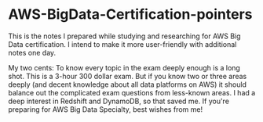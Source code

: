 # AWS-BigData-Certification-pointers
This is the notes I prepared while studying and researching for AWS Big Data certification. I intend to make it more user-friendly with additional notes one day.

My two cents: To know every topic in the exam deeply enough is a long shot. This is a 3-hour 300 dollar exam. But if you know two or three areas deeply (and decent knowledge about all data platforms on AWS) it should balance out the complicated exam questions from less-known areas. I had a deep interest in Redshift and DynamoDB, so that saved me. If you're preparing for AWS Big Data Specialty, best wishes from me!
